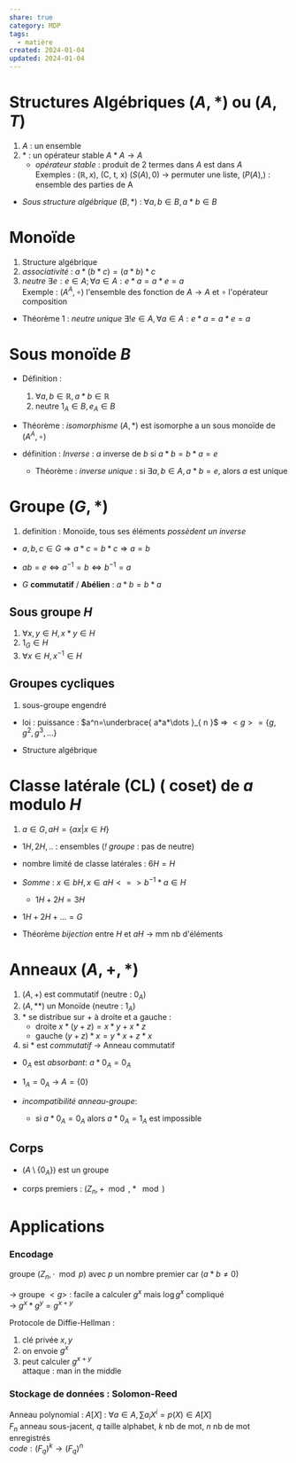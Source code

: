 ```yaml
---  
share: true  
category: MDP  
tags:  
  - matière  
created: 2024-01-04  
updated: 2024-01-04  
---  
```

  
# Structures Algébriques $(A,*)$ ou $(A,T)$  
1. $A$ : un ensemble  
2. $*$ : un opérateur stable     $A*A\to A$  
	- *opérateur stable* : produit de 2 termes dans $A$ est dans $A$  
Exemples : $(\mathbb{R}, x)$, (C, t, x) $(S(A), 0)$   → permuter une liste,  $(P(A), )$    : ensemble des parties de A  
  
- *Sous structure algébrique* $(B,*)$ : $\forall a,b \in B, a*b\in B$  
# Monoïde  
1. Structure algébrique  
2. *associativité* : $a*(b*c) = (a*b)*c$  
3. *neutre* $\exists e: e \in A; \forall a \in A : e*a=a*e=a$  
Exemple : $(A^A, \circ)$ l'ensemble des fonction de $A\to A$ et $\circ$ l'opérateur composition  
  
- Théorème 1 : *neutre unique* $\exists ! e \in A, \forall a \in A : e*a=a*e=a$  
# Sous monoïde $B$  
  
- Définition :   
	1. $\forall a,b \in \mathbb{R}, a*b \in \mathbb{R}$  
	2. neutre $1_A \in B, e_A \in B$  
  
- Théorème : *isomorphisme* $(A,*)$ est isomorphe a un sous monoïde de $(A^A, \circ)$  
  
- définition : *Inverse* : $a$ inverse de $b$ si $a*b=b*a=e$  
	- Théorème : *inverse unique* : si $\exists a, b \in A, a*b=e$, alors $a$ est unique  
# Groupe $(G,*)$  
1. definition : Monoïde, tous ses éléments *possèdent un inverse*  
  
- $a,b,c \in G \Rightarrow  a*c=b*c \Rightarrow a=b$  
  
- $ab=e \iff a^{-1}=b\iff b^{-1}=a$  
  
- $G$ **commutatif** / **Abélien** : $a*b=b*a$  
## Sous groupe $H$  
1. $\forall x,y \in H, x*y \in H$  
2. $1_G \in H$  
3. $\forall x \in H, x^{-1} \in H$  
## Groupes cycliques  
1. sous-groupe engendré  
  
- loi : puissance : $a^n=\underbrace{ a*a*\dots }_{ n }$ ⇒ $<g> =\{ g, g^2, g^3, \dots \}$  
  
- Structure algébrique  
# Classe latérale (CL) ( coset) de $a$ modulo $H$  
1. $a\in G,   aH = \{ax|x \in H\}$  
  
- $1H, 2H, ..$ : ensembles  (*! groupe* : pas de neutre)  
  
- nombre limité de classe latérales : $6H = H$  
  
  
- *Somme* : $x \in bH, x \in aH <=> b^{-1}*a  \in H$  
	- $1H + 2H = 3H$  
  
- $1H+2H+\dots=G$  
  
- Théorème *bijection* entre $H$ et $aH$ → mm nb d'éléments  
# Anneaux $(A, +, *)$  
1. $(A,+)$ est commutatif (neutre : $0_{A}$)  
2. $(A,**)$ un Monoïde (neutre : $1_{A}$)  
3. $*$ se distribue sur $+$ à droite et a gauche :  
	- droite  $x*(y+z)=x*y+x*z$  
	- gauche $(y+z)*x=y*x+z*x$  
4. si $*$ est *commutatif* → Anneau commutatif  
  
- $0_{A}$ est *absorbant*: $a*0_{A}=0_{A}$  
  
- $1_{A}=0_{A}$ → $A=\{ 0 \}$  
  
- *incompatibilité anneau-groupe*:  
	- si $a*0_{A}=0_{A}$ alors  $a*0_{A}=1_{A}$ est impossible  
## Corps  
  
- $(A\setminus \{0_{A}  \})$ est un groupe  
  
- corps premiers : $(Z_{n}, +\mod, *\mod)$  
# Applications  
### Encodage  
groupe $(Z_{n}, \cdot \mod p)$ avec $p$ un nombre premier car ($a*b\neq 0$)  
  
→ groupe $<g>$ : facile a calculer $g^x$ mais $\log g^x$ compliqué  
→ $g^x*g^y=g^{x+y}$  
  
Protocole de Diffie-Hellman :  
1. clé privée $x,y$  
2. on envoie $g^x$  
3. peut calculer $g^{x+y}$   
attaque : man in the middle  
### Stockage de données : Solomon-Reed  
Anneau polynomial : $A[X]$ : $\forall a \in A,  \sum a_{i}X^i=p(X) \in A[X]$  
$F_{n}$ anneau sous-jacent, $q$ taille alphabet, $k$ nb de mot, $n$ nb de mot enregistrés  
$code :(F_{q})^k\to(F_{q})^n$  
